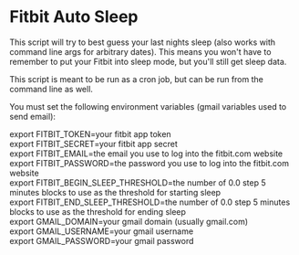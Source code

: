 Fitbit Auto Sleep
=================

This script will try to best guess your last nights sleep (also works with command line args for arbitrary dates). This means you won't have to remember to put your Fitbit into sleep mode, but you'll still get sleep data.

This script is meant to be run as a cron job, but can be run from the command line as well. 

You must set the following environment variables (gmail variables used to send email):

export FITBIT_TOKEN=your fitbit app token  
export FITBIT_SECRET=your fitbit app secret  
export FITBIT_EMAIL=the email you use to log into the fitbit.com website  
export FITBIT_PASSWORD=the password you use to log into the fitbit.com website  
export FITBIT_BEGIN_SLEEP_THRESHOLD=the number of 0.0 step 5 minutes blocks to use as the threshold for starting sleep  
export FITBIT_END_SLEEP_THRESHOLD=the number of 0.0 step 5 minutes blocks to use as the threshold for ending sleep  
export GMAIL_DOMAIN=your gmail domain (usually gmail.com)  
export GMAIL_USERNAME=your gmail username  
export GMAIL_PASSWORD=your gmail password  
